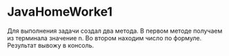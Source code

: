 # JavaHomeWorke1
Для выполнения задачи создал два метода. 
В первом методе получаем из терминала значение n.
Во втором находим число по формуле.
Результат вывожу в консоль.
